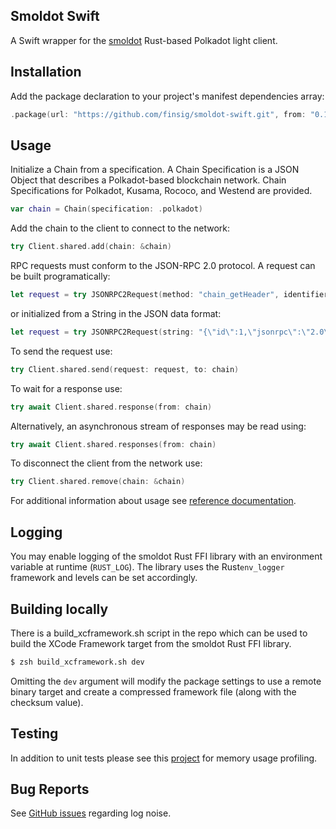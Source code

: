 ## Smoldot Swift

A Swift wrapper for the [smoldot](https://github.com/smol-dot/smoldot) Rust-based  Polkadot light client.


## Installation

Add the package declaration to your project's manifest dependencies array:

```swift
.package(url: "https://github.com/finsig/smoldot-swift.git", from: "0.1.0")
```

## Usage

Initialize a Chain from a specification. A Chain Specification is a JSON Object that describes a Polkadot-based blockchain network. Chain Specifications for Polkadot, Kusama, Rococo, and Westend are provided.


```swift
var chain = Chain(specification: .polkadot)
```

Add the chain to the client to connect to the network:

```swift
try Client.shared.add(chain: &chain)
```


RPC requests must conform to the JSON-RPC 2.0 protocol. A request can be built programatically:

```swift
let request = try JSONRPC2Request(method: "chain_getHeader", identifier: .int(1))
```

or initialized from a String in the JSON data format:

```swift
let request = try JSONRPC2Request(string: "{\"id\":1,\"jsonrpc\":\"2.0\",\"method\":\"chain_getHeader\",\"params\":[]}")
```
To send the request use:

```swift
try Client.shared.send(request: request, to: chain)
```

To wait for a response use:

```swift
try await Client.shared.response(from: chain)
```

Alternatively, an asynchronous stream of responses may be read using:

```swift
try await Client.shared.responses(from: chain)
```

To disconnect the client from the network use:

```swift
try Client.shared.remove(chain: &chain)
````


For additional information about usage see [reference documentation](https://finsig.github.io/smoldot-swift/documentation/smoldotswift/).

## Logging

You may enable logging of the smoldot Rust FFI library with an environment variable at runtime (`RUST_LOG`). The library uses the Rust`env_logger` framework and levels can be set accordingly.

## Building locally

There is a build_xcframework.sh script in the repo which can be used to build the XCode Framework target from the smoldot Rust FFI library. 

```zsh
$ zsh build_xcframework.sh dev
```

Omitting the `dev` argument will modify the package settings to use a remote binary target and create a compressed framework file (along with the checksum value).


## Testing

In addition to unit tests please see this [project](https://github.com/finsig/smoldot-swift-performance) for memory usage profiling.

## Bug Reports

See [GitHub issues](https://github.com/finsig/smoldot-swift/issues) regarding log noise.
